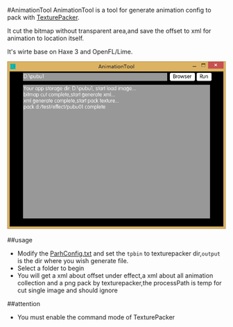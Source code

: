 #AnimationTool
AnimationTool is a tool for generate animation config to pack with [TexturePacker](https://www.codeandweb.com/texturepacker).

It cut the bitmap without transparent area,and save the offset to xml for animation to location itself.

It's wirte base on Haxe 3 and OpenFL/Lime.

![demo](pic.png)

##usage
+ Modify the [ParhConfig.txt](assets/PathConfig.txt) and set the `tpbin` to texturepacker dir,`output` is the dir where you wish generate file.
+ Select a folder to begin
+ You will get a xml about offset under effect,a xml about all animation collection and a png pack by texturepacker,the processPath is temp for cut single image and should ignore

##attention
+ You must enable the command mode of TexturePacker